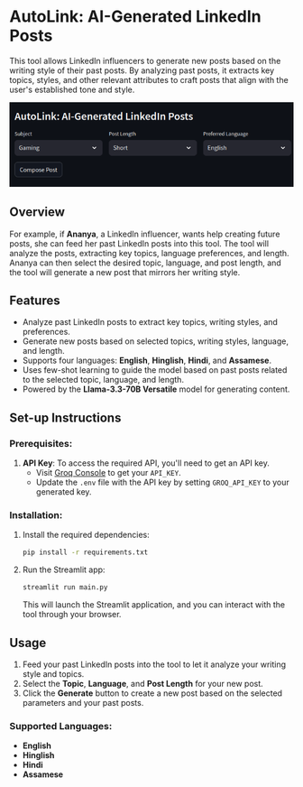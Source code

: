 # AutoLink: AI-Generated LinkedIn Posts

This tool allows LinkedIn influencers to generate new posts based on the writing style of their past posts. By analyzing past posts, it extracts key topics, styles, and other relevant attributes to craft posts that align with the user's established tone and style.

![Tool Image](resources/AutoLink:AI-GeneratedLinkedInPosts.png)

## Overview

For example, if **Ananya**, a LinkedIn influencer, wants help creating future posts, she can feed her past LinkedIn posts into this tool. The tool will analyze the posts, extracting key topics, language preferences, and length. Ananya can then select the desired topic, language, and post length, and the tool will generate a new post that mirrors her writing style.

## Features

- Analyze past LinkedIn posts to extract key topics, writing styles, and preferences.
- Generate new posts based on selected topics, writing styles, language, and length.
- Supports four languages: **English**, **Hinglish**, **Hindi**, and **Assamese**.
- Uses few-shot learning to guide the model based on past posts related to the selected topic, language, and length.
- Powered by the **Llama-3.3-70B Versatile** model for generating content.

## Set-up Instructions

### Prerequisites:
1. **API Key**: To access the required API, you'll need to get an API key.
   - Visit [Groq Console](https://console.groq.com/keys) to get your `API_KEY`.
   - Update the `.env` file with the API key by setting `GROQ_API_KEY` to your generated key.

### Installation:
1. Install the required dependencies:
    ```bash
    pip install -r requirements.txt
    ```

2. Run the Streamlit app:
    ```bash
    streamlit run main.py
    ```

   This will launch the Streamlit application, and you can interact with the tool through your browser.

## Usage
1. Feed your past LinkedIn posts into the tool to let it analyze your writing style and topics.
2. Select the **Topic**, **Language**, and **Post Length** for your new post.
3. Click the **Generate** button to create a new post based on the selected parameters and your past posts.

### Supported Languages:
- **English**
- **Hinglish**
- **Hindi**
- **Assamese**